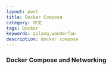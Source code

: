 ```yaml
---
layout: post
title: Docker Compose
category: 中文
tags: Docker
keywords: golang,wonderfan
description: docker compose
---
```



### Docker Compose and Networking


